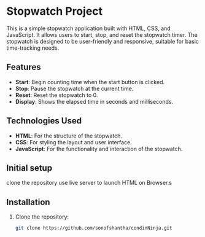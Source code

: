 # Stopwatch Project

This is a simple stopwatch application built with HTML, CSS, and JavaScript. It allows users to start, stop, and reset the stopwatch timer. The stopwatch is designed to be user-friendly and responsive, suitable for basic time-tracking needs.

## Features

- **Start**: Begin counting time when the start button is clicked.
- **Stop**: Pause the stopwatch at the current time.
- **Reset**: Reset the stopwatch to 0.
- **Display**: Shows the elapsed time in seconds and milliseconds.

## Technologies Used

- **HTML**: For the structure of the stopwatch.
- **CSS**: For styling the layout and user interface.
- **JavaScript**: For the functionality and interaction of the stopwatch.
  
## Initial setup
clone the repository
use live server to launch HTML on Browser.s
## Installation

1. Clone the repository:
   ```bash
   git clone https://github.com/sonofshantha/condinNinja.git
